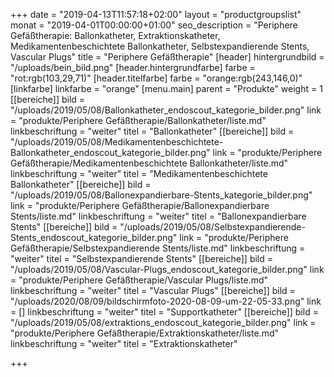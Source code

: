 +++
date = "2019-04-13T11:57:18+02:00"
layout = "productgroupslist"
monat = "2019-04-01T00:00:00+01:00"
seo_description = "Periphere Gefäßtherapie: Ballonkatheter, Extraktionskatheter, Medikamentenbeschichtete Ballonkatheter,  Selbstexpandierende Stents, Vascular Plugs"
title = "Periphere Gefäßtherapie"
[header]
hintergrundbild = "/uploads/bein_bild.png"
[header.hintergrundfarbe]
farbe = "rot:rgb(103,29,71)"
[header.titelfarbe]
farbe = "orange:rgb(243,146,0)"
[linkfarbe]
linkfarbe = "orange"
[menu.main]
parent = "Produkte"
weight = 1
[[bereiche]]
bild = "/uploads/2019/05/08/Ballonkatheter_endoscout_kategorie_bilder.png"
link = "produkte/Periphere Gefäßtherapie/Ballonkatheter/liste.md"
linkbeschriftung = "weiter"
titel = "Ballonkatheter"
[[bereiche]]
bild = "/uploads/2019/05/08/Medikamentenbeschichtete-Ballonkatheter_endoscout_kategorie_bilder.png"
link = "produkte/Periphere Gefäßtherapie/Medikamentenbeschichtete Ballonkatheter/liste.md"
linkbeschriftung = "weiter"
titel = "Medikamentenbeschichtete Ballonkatheter"
[[bereiche]]
bild = "/uploads/2019/05/08/Ballonexpandierbare-Stents_kategorie_bilder.png"
link = "produkte/Periphere Gefäßtherapie/Ballonexpandierbare Stents/liste.md"
linkbeschriftung = "weiter"
titel = "Ballonexpandierbare Stents"
[[bereiche]]
bild = "/uploads/2019/05/08/Selbstexpandierende-Stents_endoscout_kategorie_bilder.png"
link = "produkte/Periphere Gefäßtherapie/Selbstexpandierende Stents/liste.md"
linkbeschriftung = "weiter"
titel = "Selbstexpandierende Stents"
[[bereiche]]
bild = "/uploads/2019/05/08/Vascular-Plugs_endoscout_kategorie_bilder.png"
link = "produkte/Periphere Gefäßtherapie/Vascular Plugs/liste.md"
linkbeschriftung = "weiter"
titel = "Vascular Plugs"
[[bereiche]]
bild = "/uploads/2020/08/09/bildschirmfoto-2020-08-09-um-22-05-33.png"
link = []
linkbeschriftung = "weiter"
titel = "Supportkatheter"
[[bereiche]]
bild = "/uploads/2019/05/08/extraktions_endoscout_kategorie_bilder.png"
link = "produkte/Periphere Gefäßtherapie/Extraktionskatheter/liste.md"
linkbeschriftung = "weiter"
titel = "Extraktionskatheter"

+++
